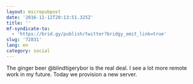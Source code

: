 ```yaml
---
layout: micropubpost
date: '2016-11-12T20:13:51.325Z'
title: ''
mf-syndicate-to:
  - 'https://brid.gy/publish/twitter?bridgy_omit_link=true'
slug: '72831'
lang: en
category: social
---
```

The ginger beer @blindtigerybor is the real deal. I see a lot more remote work in my future. Today we provision a new server.
